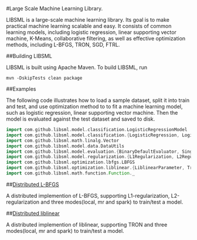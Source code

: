 #Large Scale Machine Learning Library.

LIBSML is a large-scale machine learning library. Its goal is to make practical machine learning scalable and easy.
It consists of common learning models, including logistic regression, linear supporting vector machine,
K-Means, collaborative filtering, as well as effective optimization methods, including L-BFGS, TRON, SGD, FTRL.

##Building LIBSML

LIBSML is built using Apache Maven. To build LIBSML, run

    mvn -DskipTests clean package

##Examples

The following code illustrates how to load a sample dataset, split it into train and test, and use optimization method to
to fit a machine learning model, such as logistic regression, linear supporting vector machine.
Then the model is evaluated against the test dataset and saved to disk.

```scala
import com.github.libsml.model.classification.LogisticRegressionModel
import com.github.libsml.model.classification.{LogisticRegression, LogisticRegressionModel}
import com.github.libsml.math.linalg.Vector
import com.github.libsml.model.data.DataUtils
import com.github.libsml.model.evaluation.{BinaryDefaultEvaluator, SingleBinaryClassificationMetrics}
import com.github.libsml.model.regularization.{L1Regularization, L2Regularization}
import com.github.libsml.optimization.lbfgs.LBFGS
import com.github.libsml.optimization.liblinear.{LiblinearParameter, Tron}
import com.github.libsml.math.function.Function._
```

##[Distributed L-BFGS](https://github.com/libsml/libsml/tree/master/libsml-lbfgs)

A distributed implemention of L-BFGS, supporting L1-regularization, L2-regularization and three modes(local, mr and spark) to train/test a model.

##[Distributed liblinear](https://github.com/libsml/libsml/tree/master/libsml-liblinear)

A distributed implemention of liblinear, supporting TRON and three modes(local, mr and spark) to train/test a model.
